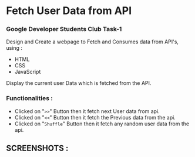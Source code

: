 # **Fetch User Data from API**
### **Google Developer Students Club Task-1**

Design and Create a webpage to Fetch and Consumes data from API's, using :
- HTML
- CSS
- JavaScript

Display the current user Data which is fetched from the API.

### Functionalities :

- Clicked on "`>>`" Button then it fetch next User data from api.
- Clicked on "`<<`" Button then it fetch the Previous data from the api.
- Clicked on "`Shuffle`" Button then it fetch any random user data from the api.

## **SCREENSHOTS :**
